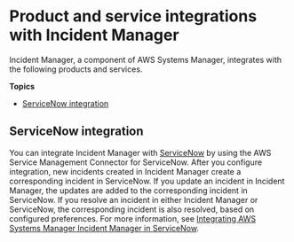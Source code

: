 # Product and service integrations with Incident Manager<a name="integration"></a>

Incident Manager, a component of AWS Systems Manager, integrates with the following products and services\.

**Topics**
+ [ServiceNow integration](#integration-ServiceNow)

## ServiceNow integration<a name="integration-ServiceNow"></a>

You can integrate Incident Manager with [ServiceNow](https://www.servicenow.com/) by using the AWS Service Management Connector for ServiceNow\. After you configure integration, new incidents created in Incident Manager create a corresponding incident in ServiceNow\. If you update an incident in Incident Manager, the updates are added to the corresponding incident in ServiceNow\. If you resolve an incident in either Incident Manager or ServiceNow, the corresponding incident is also resolved, based on configured preferences\. For more information, see [Integrating AWS Systems Manager Incident Manager in ServiceNow](https://docs.aws.amazon.com/servicecatalog/latest/smcguide/sn-im.html)\.